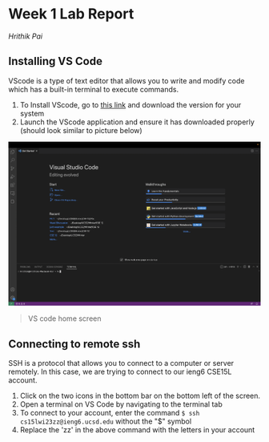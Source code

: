 # Week 1 Lab Report 
*Hrithik Pai*


## Installing VS Code
VScode is a type of text editor that allows you to write and modify code which has a built-in terminal to execute commands.
1. To Install VScode, go to [this link](https://code.visualstudio.com/download) and download the version for your system
2. Launch the VScode application and ensure it has downloaded properly (should look similar to picture below)

![Image](https://github.com/hpai1/cse15l-lab-reports/blob/main/Screen%20Shot%202023-01-13%20at%204.40.58%20PM.png)
> VS code home screen

## Connecting to remote ssh
SSH is a protocol that allows you to connect to a computer or server remotely. 
In this case, we are trying to connect to our ieng6 CSE15L account. 

1. Click on the two icons in the bottom bar on the bottom left of the screen. 
2. Open a terminal on VS Code by navigating to the terminal tab
3. To connect to your account, enter the command `$ ssh cs15lwi23zz@ieng6.ucsd.edu` without the "$" symbol 
4. Replace the 'zz' in the above command with the letters in your account
